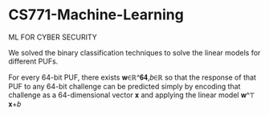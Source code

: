 # CS771-Machine-Learning


ML FOR CYBER SECURITY

We solved the binary classification techniques to solve the linear models for different PUFs.

For every 64-bit PUF, there exists 𝐰∈ℝ^𝟔𝟒,𝑏∈ℝ so that the response of that PUF to any 64-bit challenge can be predicted simply by encoding that challenge as a 64-dimensional vector 𝐱 and applying the linear model 𝐰^⊤ 𝐱+𝑏


